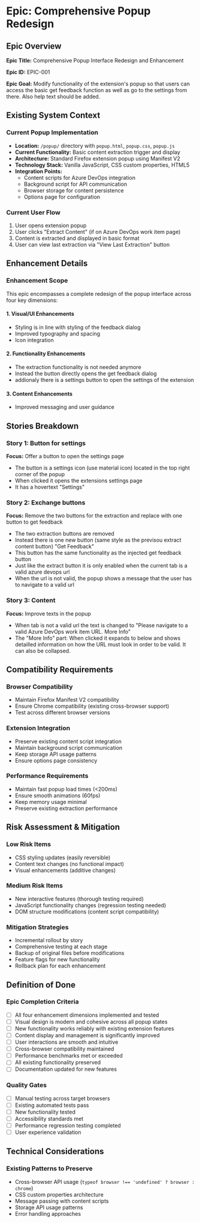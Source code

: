 # Epic: Comprehensive Popup Redesign

## Epic Overview

**Epic Title:** Comprehensive Popup Interface Redesign and Enhancement

**Epic ID:** EPIC-001

**Epic Goal:** Modify functionality of the extension's popup so that users can access the basic get feedback function as well as go to the settings from there. Also help text should be added.

## Existing System Context

### Current Popup Implementation
- **Location:** `/popup/` directory with `popup.html`, `popup.css`, `popup.js`
- **Current Functionality:** Basic content extraction trigger and display
- **Architecture:** Standard Firefox extension popup using Manifest V2
- **Technology Stack:** Vanilla JavaScript, CSS custom properties, HTML5
- **Integration Points:** 
  - Content scripts for Azure DevOps integration
  - Background script for API communication
  - Browser storage for content persistence
  - Options page for configuration

### Current User Flow
1. User opens extension popup
2. User clicks "Extract Content" (if on Azure DevOps work item page)
3. Content is extracted and displayed in basic format
4. User can view last extraction via "View Last Extraction" button

## Enhancement Details

### Enhancement Scope
This epic encompasses a complete redesign of the popup interface across four key dimensions:

#### 1. Visual/UI Enhancements
- Styling is in line with styling of the feedback dialog
- Improved typography and spacing
- Icon integration

#### 2. Functionality Enhancements
- The extraction functionality is not needed anymore
- Instead the button directly opens the get feedback dialog
- addionaly there is a settings button to open the settings of the extension

#### 3. Content Enhancements
- Improved messaging and user guidance

## Stories Breakdown

### Story 1: Button for settings
**Focus:** Offer a button to open the settings page
- The button is a settings icon (use material icon) located in the top right corner of the popup
- When clicked it opens the extensions settings page
- It has a hovertext "Settings"

### Story 2: Exchange buttons
**Focus:** Remove the two buttons for the extraction and replace with one button to get feedback
- The two extraction buttons are removed
- Instead there is one new button (same style as the previsou extract content button) "Get Feedback"
- This button has the same functionality as the injected get feedback button
- Just like the extract button it is only enabled when the current tab is a valid azure devops url
- When the url is not valid, the popup shows a message that the user has to navigate to a valid url

### Story 3: Content
**Focus:** Improve texts in the popup
- When tab is not a valid url the text is changed to "Please navigate to a valid Azure DevOps work item URL. More Info"
- The "More Info" part: When clicked it expands to below and shows detailled information on how the URL must look in order to be valid. It can also be collapsed.

## Compatibility Requirements

### Browser Compatibility
- Maintain Firefox Manifest V2 compatibility
- Ensure Chrome compatibility (existing cross-browser support)
- Test across different browser versions

### Extension Integration
- Preserve existing content script integration
- Maintain background script communication
- Keep storage API usage patterns
- Ensure options page consistency

### Performance Requirements
- Maintain fast popup load times (<200ms)
- Ensure smooth animations (60fps)
- Keep memory usage minimal
- Preserve existing extraction performance

## Risk Assessment & Mitigation

### Low Risk Items
- CSS styling updates (easily reversible)
- Content text changes (no functional impact)
- Visual enhancements (additive changes)

### Medium Risk Items
- New interactive features (thorough testing required)
- JavaScript functionality changes (regression testing needed)
- DOM structure modifications (content script compatibility)

### Mitigation Strategies
- Incremental rollout by story
- Comprehensive testing at each stage
- Backup of original files before modifications
- Feature flags for new functionality
- Rollback plan for each enhancement

## Definition of Done

### Epic Completion Criteria
- [ ] All four enhancement dimensions implemented and tested
- [ ] Visual design is modern and cohesive across all popup states
- [ ] New functionality works reliably with existing extension features
- [ ] Content display and management is significantly improved
- [ ] User interactions are smooth and intuitive
- [ ] Cross-browser compatibility maintained
- [ ] Performance benchmarks met or exceeded
- [ ] All existing functionality preserved
- [ ] Documentation updated for new features

### Quality Gates
- [ ] Manual testing across target browsers
- [ ] Existing automated tests pass
- [ ] New functionality tested
- [ ] Accessibility standards met
- [ ] Performance regression testing completed
- [ ] User experience validation

## Technical Considerations

### Existing Patterns to Preserve
- Cross-browser API usage (`typeof browser !== 'undefined' ? browser : chrome`)
- CSS custom properties architecture
- Message passing with content scripts
- Storage API usage patterns
- Error handling approaches
